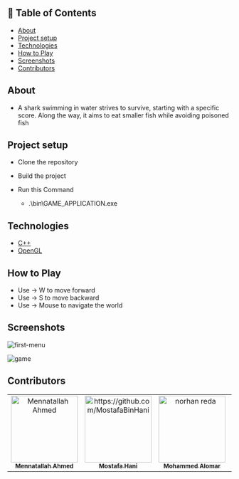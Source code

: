 ## 📝 Table of Contents

- [About ](#about-)
- [Project setup ](#project-setup-)
- [Technologies ](#technologies-)
- [How to Play ](#how-to-play-)
- [Screenshots ](#screenshots-)
- [Contributors ](#contributors-)

## About <a name = "about"></a>
-  A shark swimming in water strives to survive, starting with a specific 
score. Along the way, it aims to eat smaller fish while avoiding poisoned fish 

## Project setup <a name = "Project-setup"></a>
- Clone the repository

- Build the project
- Run this Command
  - .\bin\GAME_APPLICATION.exe

## Technologies <a name = "technologies"></a>
- [C++]()
- [OpenGL](https://www.opengl.org/)


## How to Play <a name = "play"></a>
- Use → W to move forward
- Use → S to move backward
- Use → Mouse to navigate the world


## Screenshots <a name = "screen-shots"></a>

![first-menu](https://github.com/mou-code/THE-MEG/blob/master/Screenshot%202024-05-20%20122618.jpg)

![game](https://github.com/mou-code/THE-MEG/blob/master//Screenshot%202024-05-20%20122647.jpg)
## Contributors <a name = "Contributors"></a>

<table>
  <tr>
    <td align="center">
    <a href="https://github.com/Menna-Ahmed7" target="_black">
    <img src="https://avatars.githubusercontent.com/u/110634473?v=4" width="150px;" alt="Mennatallah Ahmed"/>
    <br />
    <sub><b>Mennatallah Ahmed</b></sub></a>
    </td>
    <td align="center">
    <a href="https://github.com/MostafaBinHani" target="_black">
    <img src="https://avatars.githubusercontent.com/u/119853216?v=4" width="150px;" alt="https://github.com/MostafaBinHani"/>
    <br />
    <sub><b>Mostafa Hani</b></sub></a>
    </td>
    <td align="center">
    <a href="https://github.com/MohammadAlomar8" target="_black">
    <img src="https://avatars.githubusercontent.com/u/119791309?v=4" width="150px;" alt="norhan reda"/>
    <br />
    <sub><b>Mohammed Alomar</b></sub></a>
    </td>
    <td align="center">
    <a href="https://github.com/mou-code" target="_black">
    <img src="https://avatars.githubusercontent.com/u/123744354?v=4" width="150px;" alt="HodaGamal"/>
    <br />
    <sub><b>Moustafa Mohammed</b></sub></a>
    </td>
  </tr>
 </table>
